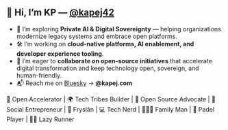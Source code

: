 ## 🙌 Hi, I’m KP — [@kapej42](https://github.com/kapej42)

- 🔎 I’m exploring **Private AI & Digital Sovereignty** — helping organizations modernize legacy systems and embrace open platforms.  
- 🛠️ I’m working on **cloud-native platforms, AI enablement, and developer experience tooling**.  
- 🤝 I’m eager to **collaborate on open-source initiatives** that accelerate digital transformation and keep technology open, sovereign, and human-friendly.  
- 📬 Reach me on [Bluesky](https://bsky.app/profile/kapej.com) → **@kapej.com**

🚀 Open Accelerator | 🌍 Tech Tribes Builder | 🐧 Open Source Advocate | 🤝 Social Entrepreneur | 🌾 Fryslân | 💻 Tech Nerd | 👨‍👩‍👦 Family Man | 🎾 Padel Player | 🏃‍♂️ Lazy Runner  
